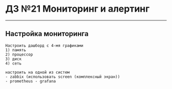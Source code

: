 # ДЗ №21 Мониторинг и алертинг
-----------------------------------------------------------------------
## Настройка мониторинга
```
Настроить дашборд с 4-мя графиками
1) память
2) процессор
3) диск
4) сеть

настроить на одной из систем
- zabbix (использовать screen (комплексный экран))
- prometheus - grafana
```
